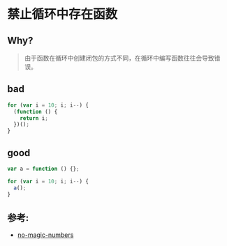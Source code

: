 # 禁止循环中存在函数

## Why?

> 由于函数在循环中创建闭包的方式不同，在循环中编写函数往往会导致错误。

## bad

```js
for (var i = 10; i; i--) {
  (function () {
    return i;
  })();
}
```

## good

```js
var a = function () {};

for (var i = 10; i; i--) {
  a();
}
```

## 参考:

- [no-magic-numbers](https://eslint.org/docs/rules/no-magic-numbers)
